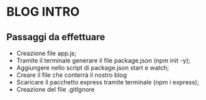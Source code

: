 BLOG INTRO
===

## Passaggi da effettuare
- Creazione file app.js;
- Tramite il terminale generare il file package.json (npm init -y);
- Aggiungere nello script di package.json start e watch;
- Creare il file che conterrà il nostro blog 
- Scaricare il pacchetto express tramite terminale (npm i express);
- Creazione del file .gitIgnore  
